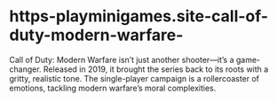 # https-playminigames.site-call-of-duty-modern-warfare-
Call of Duty: Modern Warfare isn’t just another shooter—it’s a game-changer. Released in 2019, it brought the series back to its roots with a gritty, realistic tone. The single-player campaign is a rollercoaster of emotions, tackling modern warfare’s moral complexities.
